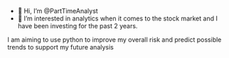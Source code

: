 - 👋 Hi, I’m @PartTimeAnalyst
- 👀 I’m interested in analytics when it comes to the stock market and I have been investing for the past 2 years.

I am aiming to use python to improve my overall risk and predict possible trends to support my future analysis
